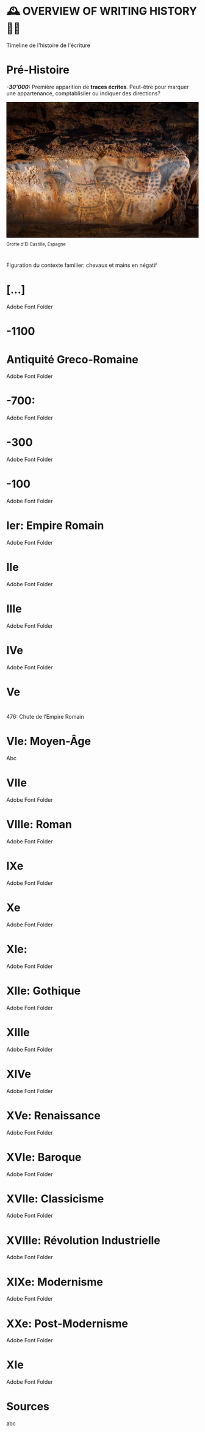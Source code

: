 # 🕰️ OVERVIEW OF WRITING HISTORY ✍🏻
  Timeline de l'histoire de l'écriture
  
# Pré-Histoire
  ***-30'000:*** Première apparition de **traces écrites**. Peut-être pour marquer une appartenance, comptablisiler ou indiquer des directions?
  
  ![](/links/Eracom_24_25_Typographie_Histoire_Ecriture_v9.jpg)
  <sub>Grotte d’El Castille, Espagne</sub>
#
  Figuration du contexte familier: chevaux et mains en négatif
# […]
  Adobe Font Folder
# -1100
# Antiquité Greco-Romaine
  Adobe Font Folder  
# -700: 
  Adobe Font Folder  
# -300
  Adobe Font Folder  
# -100
  Adobe Font Folder  
# Ier: Empire Romain
  Adobe Font Folder  
# IIe
  Adobe Font Folder  
# IIIe
  Adobe Font Folder  
# IVe
  Adobe Font Folder  
# Ve
#
  476: Chute de l’Empire Romain
# VIe: Moyen-Âge
  Abc
# VIIe
  Adobe Font Folder  
# VIIIe: Roman
  Adobe Font Folder  
# IXe
  Adobe Font Folder  
# Xe
  Adobe Font Folder  
# XIe: 
  Adobe Font Folder  
# XIIe: Gothique
  Adobe Font Folder
# XIIIe
  Adobe Font Folder
# XIVe
  Adobe Font Folder
# XVe: Renaissance
  Adobe Font Folder
# XVIe: Baroque
  Adobe Font Folder
# XVIIe: Classicisme
  Adobe Font Folder
# XVIIIe: Révolution Industrielle
  Adobe Font Folder
# XIXe: Modernisme
  Adobe Font Folder
# XXe: Post-Modernisme
  Adobe Font Folder
# XIe
  Adobe Font Folder


# Sources
  abc

